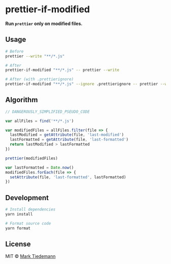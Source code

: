 # prettier-if-modified

**Run `prettier` only on modified files.**

## Usage

```sh
# Before
prettier --write "**/*.js"

# After
prettier-if-modified "**/*.js" -- prettier --write

# After (with .prettierignore)
prettier-if-modified "**/*.js" --ignore .prettierignore -- prettier --write
```

## Algorithm

```js
// DANGEROUSLY_SIMPLIFIED_PSEUDO_CODE

var allFiles = find('**/*.js')

var modifiedFiles = allFiles.filter(file => {
  lastModified = getAttribute(file, 'last-modified')
  lastFormatted = getAttribute(file, 'last-formatted')
  return lastModified > lastFormatted
})

prettier(modifiedFiles)

var lastFormatted = Date.now()
modifiedFiles.forEach(file => {
  setAttribute(file, 'last-formatted', lastFormatted)
})
```

## Development

```sh
# Install dependencies
yarn install

# Format source code
yarn format
```

## License

MIT © [Mark Tiedemann](https://marksweb.site)
